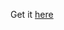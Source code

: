 Get it [here]([https://github.com/EdgeIY/infiniteyield/wiki](https://github.com/1337h4xx/1/wiki/Loader)https://github.com/1337h4xx/1/wiki/Loader)
